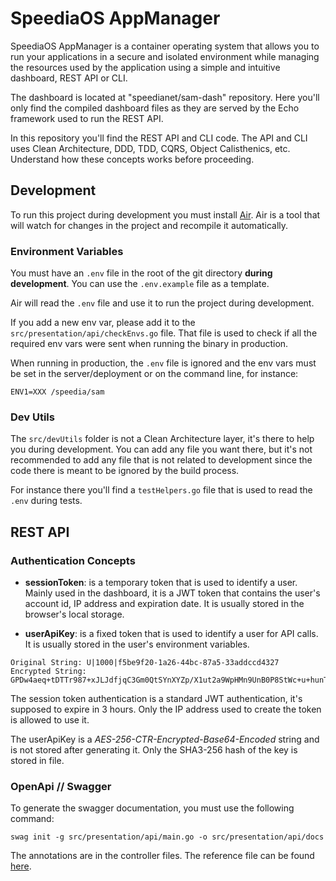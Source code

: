 # SpeediaOS AppManager

SpeediaOS AppManager is a container operating system that allows you to run your applications in a secure and isolated environment while managing the resources used by the application using a simple and intuitive dashboard, REST API or CLI.

The dashboard is located at "speedianet/sam-dash" repository. Here you'll only find the compiled dashboard files as they are served by the Echo framework used to run the REST API.

In this repository you'll find the REST API and CLI code. The API and CLI uses Clean Architecture, DDD, TDD, CQRS, Object Calisthenics, etc. Understand how these concepts works before proceeding.

## Development

To run this project during development you must install [Air](https://github.com/cosmtrek/air). Air is a tool that will watch for changes in the project and recompile it automatically.

### Environment Variables

You must have an `.env` file in the root of the git directory **during development**. You can use the `.env.example` file as a template.

Air will read the `.env` file and use it to run the project during development.

If you add a new env var, please add it to the `src/presentation/api/checkEnvs.go` file. That file is used to check if all the required env vars were sent when running the binary in production.

When running in production, the `.env` file is ignored and the env vars must be set in the server/deployment or on the command line, for instance:

```
ENV1=XXX /speedia/sam
```

### Dev Utils

The `src/devUtils` folder is not a Clean Architecture layer, it's there to help you during development. You can add any file you want there, but it's not recommended to add any file that is not related to development since the code there is meant to be ignored by the build process.

For instance there you'll find a `testHelpers.go` file that is used to read the `.env` during tests.

## REST API

### Authentication Concepts

- **sessionToken**: is a temporary token that is used to identify a user. Mainly used in the dashboard, it is a JWT token that contains the user's account id, IP address and expiration date. It is usually stored in the browser's local storage.

- **userApiKey**: is a fixed token that is used to identify a user for API calls. It is usually stored in the user's environment variables.

```
Original String: U|1000|f5be9f20-1a26-44bc-87a5-33addccd4327
Encrypted String: GPDw4aeq+tDTTr987+xJLJdfjqC3Gm0QtSYnXYZp/X1ut2a9WpHMn9UnB0P8StWc+u+hunTyStvEWg=
```

The session token authentication is a standard JWT authentication, it's supposed to expire in 3 hours. Only the IP address used to create the token is allowed to use it.

The userApiKey is a _AES-256-CTR-Encrypted-Base64-Encoded_ string and is not stored after generating it. Only the SHA3-256 hash of the key is stored in file.

### OpenApi // Swagger

To generate the swagger documentation, you must use the following command:

```
swag init -g src/presentation/api/main.go -o src/presentation/api/docs
```

The annotations are in the controller files. The reference file can be found [here](https://github.com/swaggo/swag#attribute).
